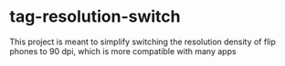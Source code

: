 # tag-resolution-switch

This project is meant to simplify switching the resolution density of flip phones to 90 dpi, which is more compatible with many apps
